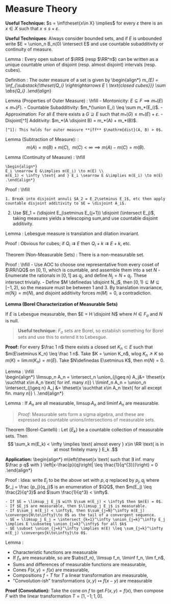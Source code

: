 # Measure Theory

**Useful Technique:**
$s = \inf\theset{x\in X} \implies$ for every $\varepsilon$ there is an $x\in X$ such that $x \leq s + \varepsilon$.

**Useful Techniques**:
Always consider bounded sets, and if $E$ is unbounded write $E = \union_n B_n(0) \intersect E$ and use countable subadditivity or continuity of measure.

Lemma
:	Every open subset of $\RR$ (resp $\RR^n$) can be written as a unique countable union of disjoint (resp. almost disjoint) intervals (resp. cubes).

Definition
:   The outer measure of a set is given by
    \begin{align*}
    m_*(E) = \inf_{\substack{\theset{Q_i} \rightrightarrows E \\ \text{closed cubes}}} \sum \abs{Q_i}
    .\end{align*}

Lemma (Properties of Outer Measure)
:   \hfill
    - Montonicity: $E\subseteq F \implies m_*(E) \leq m_*(F)$.
    - Countable Subadditivity: $m_*(\union E_i) \leq \sum m_*(E_i)$.
    - Approximation: For all $E$ there exists a $G \supseteq E$ such that $m_*(G) \leq m_*(E) + \varepsilon$.
    - Disjoint[^1] Additivity: $m_*(A \disjoint B) = m_*(A) + m_*(B)$. 
  
    [^1]: This holds for outer measure **iff** $\mathrm{dist}(A, B) > 0$.

Lemma (Subtraction of Measure):
: $$m(A) = m(B) + m(C), ~~m(C) < \infty \implies m(A) - m(C) = m(B).$$

Lemma (Continuity of Measure)
:   \hfill

    \begin{align*}
    E_i \nearrow E &\implies m(E_i) \to m(E) \\
    m(E_1) < \infty \text{ and } E_i \searrow E &\implies m(E_i) \to m(E)
    .\end{align*}

Proof
:   \hfill

    1. Break into disjoint annuli $A_2 = E_2\setminus E_1$, etc then apply countable disjoint additivity to $E = \disjoint A_i$.

2. Use $E_1 = (\disjoint E_j\setminus E_{j+1}) \disjoint (\intersect E_j)$, taking measures yields a telescoping sum,and use countable disjoint additivity.

Lemma
:	Lebesgue measure is translation and dilation invariant.

Proof
: Obvious for cubes; if $Q_i \rightrightarrows E$ then $Q_i + k \rightrightarrows E + k$, etc.

Theorem (Non-Measurable Sets)
: There is a non-measurable set.

Proof
:   \hfill
    - Use AOC to choose one representative from every coset of $\RR/\QQ$ on $[0, 1)$, which is countable, and assemble them into a set $N$
    - Enumerate the rationals in $[0, 1]$ as $q_j$, and define $N_j = N + q_j$. These intersect trivially.
    - Define $M \definedas \disjoint N_j$, then $[0, 1) \subseteq  M \subseteq [-1, 2)$, so the measure must be between 1 and 3.
    By translation invariance, $m(N_j) = m(N)$, and disjoint additivity forces $m(M) = 0$, a contradiction.

**Lemma (Borel Characterization of Measurable Sets)**

If $E$ is Lebesgue measurable, then $E = H \disjoint N$ where $H \in F_\sigma$ and $N$ is null.

> **Useful technique:** $F_\sigma$ sets are Borel, so establish something for Borel sets and use this to extend it to Lebesgue.

**Proof:** 
For every $\frac 1 n$ there exists a closed set $K_n \subset E$ such that $m(E\setminus K_n) \leq \frac 1 n$.
Take $K = \union K_n$, wlog $K_n \nearrow K$ so $m(K) = \lim m(K_n) = m(E)$.
Take $N\definedas E\setminus K$, then $m(N) = 0$.

Lemma
:   \hfill	
    \begin{align*}
    \limsup_n A_n = \intersect_n \union_{j\geq n} A_j&= \theset{x \suchthat x\in A_n \text{ for inf. many $n$}}  \\
    \liminf_n A_n = \union_n \intersect_{j\geq n} A_j &= \theset{x \suchthat x\in A_n \text{ for all except fin. many $n$}}  \\
    .\end{align*}

Lemma
:	If $A_n$ are all measurable, $\limsup A_n$ and $\liminf A_n$ are measurable.

> *Proof:* 
> Measurable sets form a sigma algebra, and these are expressed as countable unions/intersections of measurable sets.

Theorem (Borel-Cantelli)
:   Let $\{E_k\}$ be a countable collection of measurable sets.
    Then
    $$
    \sum_k m(E_k) < \infty \implies \text{ almost every } x\in \RR \text{ is in at most finitely many } E_k
    .$$

**Application:**
\begin{align*}
m\left(\theset{x \text{ such that $\exists$ inf. many $\frac p q$ with } \left|x-\frac{p}{q}\right| \leq \frac{1}{q^{3}}}\right) = 0
.\end{align*}


Proof
:   Idea: write $E_j$ to be the above set with $p, q$ replaced by $p_j, q_j$ where $r_j = \frac {p_j}{q_j}$ is an enumeration of $\QQ$, then $m(E_j) \leq \frac{2}{q^3}$ and $\sum \frac{1}{q^3} < \infty$.
 
    - If $E = \limsup_j E_j$ with $\sum m(E_j) < \infty$ then $m(E) = 0$.
    - If $E_j$ are measurable, then $\limsup_j E_j$ is measurable.
    - If $\sum_j m(E_j) < \infty$, then $\sum_{j=N}^\infty m(E_j) \converges{N\to\infty}\to 0$ as the tail of a convergent sequence.
    - $E = \limsup_j E_j = \intersect_{k=1}^\infty \union_{j=k}^\infty E_j \implies E \subseteq \union_{j=k}^\infty$ for all $k$
    - $E \subset \union_{j=k}^\infty \implies m(E) \leq \sum_{j=k}^\infty m(E_j) \converges{k\to\infty}\to 0$.

Lemma
:	

- Characteristic functions are measurable
- If $f_n$ are measurable, so are $\abs{f_n}, \limsup f_n, \liminf f_n, \lim f_n$, 
- Sums and differences of measurable functions are measurable, 
- Cones $F(x,y) = f(x)$ are measurable, 
- Compositions $f\circ T$ for $T$ a linear transformation are measurable,
- "Convolution-ish" transformations $(x,y) \mapsto f(x-y)$ are measurable

**Proof (Convolution):**
Take the cone on $f$ to get $F(x, y) = f(x)$, then compose $F$ with the linear transformation $T = [1, -1; 1, 0]$.
